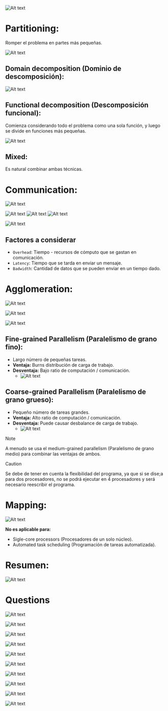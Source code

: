 ![Alt text](./Images/image-54.png)

# Partitioning:

Romper el problema en partes más pequeñas.

![Alt text](./Images/image-55.png)

## Domain decomposition (Dominio de descomposición):

![Alt text](./Images/image-56.png)

## Functional decomposition (Descomposición funcional):

Comienza considerando todo el problema como una sola función, y luego se divide en funciones más pequeñas.

![Alt text](./Images/image-57.png)

## Mixed:

Es natural combinar ambas técnicas.

# Communication:
![Alt text](./Images/image-59.png)

![Alt text](./Images/image-60.png)
![Alt text](./Images/image-61.png)
![Alt text](./Images/image-62.png)

![Alt text](./Images/image-63.png)

## Factores a considerar

- `Overhead`: Tiempo - recursos de cómputo que se gastan en comunicación.
- `Latency`: Tiempo que se tarda en enviar un mensaje.
- `Badwidth`: Cantidad de datos que se pueden enviar en un tiempo dado.

# Agglomeration:
![Alt text](./Images/image-58.png)

![Alt text](./Images/image-64.png)

![Alt text](./Images/image-65.png)

## Fine-grained Parallelism (Paralelismo de grano fino):

- Largo número de pequeñas tareas.
- **Ventaja:** Burns distribución de carga de trabajo.
- **Desventaja:** Bajo ratio de computación / comunicación.
  - ![Alt text](./Images/image-66.png)

## Coarse-grained Parallelism (Paralelismo de grano grueso):

- Pequeño número de tareas grandes.
- **Ventaja:** Alto ratio de computación / comunicación.
- **Desventaja:** Puede causar desbalance de carga de trabajo.
  - ![Alt text](./Images/image-67.png)

>[!NOTE]
> A menudo se usa el medium-grained parallelism (Paralelismo de grano medio) para combinar las ventajas de ambos.

>[!CAUTION]
> Se debe de tener en cuenta la flexibilidad del programa, ya que si se dise;a para dos procesadores, no se podrá ejecutar en 4 procesadores y será necesario reescribir el programa.

# Mapping:

![Alt text](./Images/image-68.png)

**No es aplicable para:**
- Sigle-core processors (Procesadores de un solo núcleo).
- Automated task scheduling (Programación de tareas automatizada).


# Resumen:

![Alt text](./Images/image-69.png)


# Questions

![Alt text](./Images/image-70.png)

![Alt text](./Images/image-71.png)

![Alt text](./Images/image-72.png)

![Alt text](./Images/image-73.png)

![Alt text](./Images/image-74.png)

![Alt text](./Images/image-75.png)

![Alt text](./Images/image-76.png)

![Alt text](./Images/image-77.png)

![Alt text](./Images/image-78.png)

![Alt text](./Images/image-79.png)